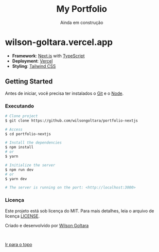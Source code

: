 <div align="center" id="top">
  <h1>My Portfolio</h1>
  <span>Ainda em construção</span>
</div>

# wilson-goltara.vercel.app

- **Framework**: [Next.js](https://nextjs.org/) with [TypeScript](https://www.typescriptlang.org/)
- **Deployment**: [Vercel](https://vercel.com)
- **Styling**: [Tailwind CSS](https://tailwindcss.com/)

## Getting Started

Antes de iniciar, você precisa ter instalados o [Git](https://git-scm.com) e o [Node](https://nodejs.org/en/).

### Executando

```bash
# Clone project
$ git clone https://github.com/wilsongoltara/portfolio-nextjs

# Access
$ cd portfolio-nextjs

# Install the dependencies
$ npm install
# or
$ yarn

# Initialize the server
$ npm run dev
# or
$ yarn dev

# The server is running on the port: <http://localhost:3000>
```

### Licença

Este projeto está sob licença do MIT. Para mais detalhes, leia o arquivo de licença [LICENSE](LICENSE.md).

Criado e desenvolvido por <a href="https://github.com/wilsongoltara" target="_blank">Wilson Goltara</a>

&#xa0;

<a href="#top">Ir para o topo</a>